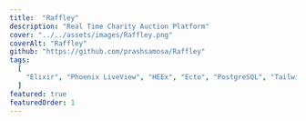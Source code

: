 ```yaml
---
title:  "Raffley"
description: "Real Time Charity Auction Platform"
cover: "../../assets/images/Raffley.png"
coverAlt: "Raffley"
github: "https://github.com/prashsamosa/Raffley"
tags:
  [
    "Elixir", "Phoenix LiveView", "HEEx", "Ecto", "PostgreSQL", "TailwindCSS", "PubSub"
  ]
featured: true
featuredOrder: 1
---
```






